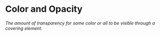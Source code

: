 # Color and Opacity

###### The amount of transparency for some color or all to be visible through a covering element.


